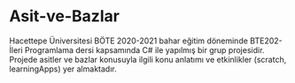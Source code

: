 # Asit-ve-Bazlar
Hacettepe Üniversitesi BÖTE 2020-2021 bahar eğitim döneminde BTE202-İleri Programlama dersi kapsamında C# ile yapılmış bir grup projesidir. Projede asitler ve bazlar konusuyla ilgili konu anlatımı ve etkinlikler (scratch, learningApps) yer almaktadır.
